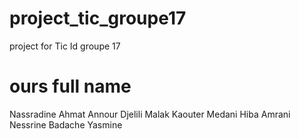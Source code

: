 # project_tic_groupe17
project for Tic 
Id groupe 17
# ours full name #
Nassradine Ahmat Annour
Djelili Malak Kaouter
Medani Hiba 
Amrani Nessrine
Badache Yasmine
